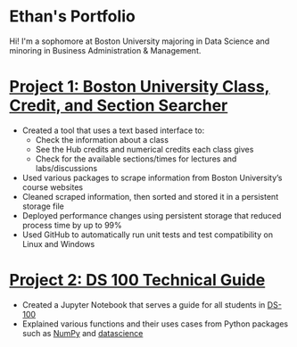 # Ethan's Portfolio
Hi! I'm a sophomore at Boston University majoring in Data Science and minoring in Business Administration & Management.

# [Project 1: Boston University Class, Credit, and Section Searcher](https://github.com/ethanc-ec/ScheduleHub)
* Created a tool that uses a text based interface to:
  * Check the information about a class
  * See the Hub credits and numerical credits each class gives
  * Check for the available sections/times for lectures and labs/discussions
* Used various packages to scrape information from Boston University’s  course websites
* Cleaned scraped information, then sorted and stored it in a persistent storage file
* Deployed performance changes using persistent storage that reduced process time by up to 99%
* Used GitHub to automatically run unit tests and test compatibility on Linux and Windows

# [Project 2: DS 100 Technical Guide](https://github.com/langdon/ds-100/tree/cethan-ec_file_jupyter-draft)
* Created a Jupyter Notebook that serves a guide for all students in [DS-100](https://www.bu.edu/academics/cds/courses/cds-ds-100/)
* Explained various functions and their uses cases from Python packages such as [NumPy](https://numpy.org/) and [datascience](http://data8.org/zero-to-data-8/datascience.html)
